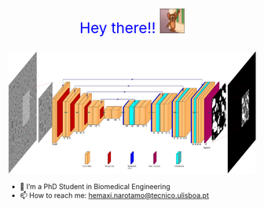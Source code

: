 <p align="center" style="color:blue; font-size:30px">
Hey there!! <img src="https://github.com/HemaxiN/HemaxiN/blob/main/heyo.gif" width="50" height="50"/>
</p>

<p align="center">
<img src="https://github.com/HemaxiN/HemaxiN/blob/main/dlmi.gif" width="610" height="250"/>


- 🔭 I’m a PhD Student in Biomedical Engineering
- 📫 How to reach me: hemaxi.narotamo@tecnico.ulisboa.pt 

</p>  
  
<!--
**HemaxiN/HemaxiN** is a ✨ _special_ ✨ repository because its `README.md` (this file) appears on your GitHub profile.

Here are some ideas to get you started:

- 🔭 I’m currently working on ...
- 🌱 I’m currently learning ...
- 👯 I’m looking to collaborate on ...
- 🤔 I’m looking for help with ...
- 💬 Ask me about ...
- 📫 How to reach me: ...
- 😄 Pronouns: ...
- ⚡ Fun fact: ...
-->

